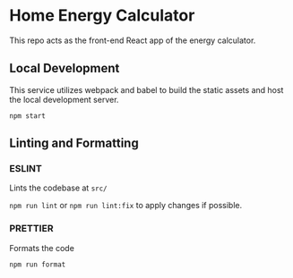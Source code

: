 # Home Energy Calculator

This repo acts as the front-end React app of the energy calculator.

## Local Development

This service utilizes webpack and babel to build the static assets and host the local development server.

`npm start`

## Linting and Formatting

### ESLINT

Lints the codebase at `src/`

`npm run lint` or `npm run lint:fix` to apply changes if possible.

### PRETTIER

Formats the code

`npm run format`
